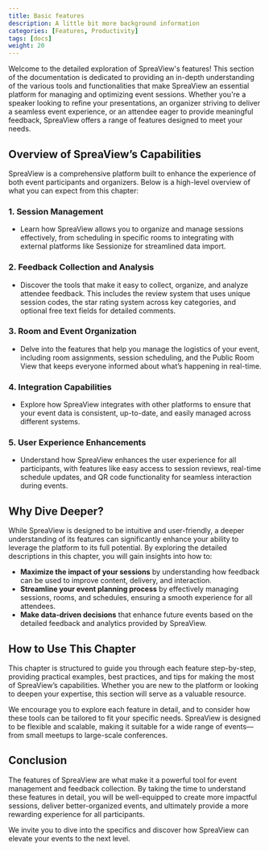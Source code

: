 ```yaml
---
title: Basic features
description: A little bit more background information
categories: [Features, Productivity]
tags: [docs]
weight: 20
---
```


Welcome to the detailed exploration of SpreaView's features! This section of the documentation is dedicated to providing an in-depth understanding of the various tools and functionalities that make SpreaView an essential platform for managing and optimizing event sessions. Whether you're a speaker looking to refine your presentations, an organizer striving to deliver a seamless event experience, or an attendee eager to provide meaningful feedback, SpreaView offers a range of features designed to meet your needs.

## Overview of SpreaView’s Capabilities

SpreaView is a comprehensive platform built to enhance the experience of both event participants and organizers. Below is a high-level overview of what you can expect from this chapter:

### 1. **Session Management**

- Learn how SpreaView allows you to organize and manage sessions effectively, from scheduling in specific rooms to integrating with external platforms like Sessionize for streamlined data import.

### 2. **Feedback Collection and Analysis**

- Discover the tools that make it easy to collect, organize, and analyze attendee feedback. This includes the review system that uses unique session codes, the star rating system across key categories, and optional free text fields for detailed comments.

### 3. **Room and Event Organization**

- Delve into the features that help you manage the logistics of your event, including room assignments, session scheduling, and the Public Room View that keeps everyone informed about what’s happening in real-time.

### 4. **Integration Capabilities**

- Explore how SpreaView integrates with other platforms to ensure that your event data is consistent, up-to-date, and easily managed across different systems.

### 5. **User Experience Enhancements**

- Understand how SpreaView enhances the user experience for all participants, with features like easy access to session reviews, real-time schedule updates, and QR code functionality for seamless interaction during events.

## Why Dive Deeper?

While SpreaView is designed to be intuitive and user-friendly, a deeper understanding of its features can significantly enhance your ability to leverage the platform to its full potential. By exploring the detailed descriptions in this chapter, you will gain insights into how to:

- **Maximize the impact of your sessions** by understanding how feedback can be used to improve content, delivery, and interaction.
- **Streamline your event planning process** by effectively managing sessions, rooms, and schedules, ensuring a smooth experience for all attendees.
- **Make data-driven decisions** that enhance future events based on the detailed feedback and analytics provided by SpreaView.

## How to Use This Chapter

This chapter is structured to guide you through each feature step-by-step, providing practical examples, best practices, and tips for making the most of SpreaView’s capabilities. Whether you are new to the platform or looking to deepen your expertise, this section will serve as a valuable resource.

We encourage you to explore each feature in detail, and to consider how these tools can be tailored to fit your specific needs. SpreaView is designed to be flexible and scalable, making it suitable for a wide range of events—from small meetups to large-scale conferences.

## Conclusion

The features of SpreaView are what make it a powerful tool for event management and feedback collection. By taking the time to understand these features in detail, you will be well-equipped to create more impactful sessions, deliver better-organized events, and ultimately provide a more rewarding experience for all participants.

We invite you to dive into the specifics and discover how SpreaView can elevate your events to the next level.
